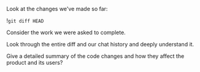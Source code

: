 Look at the changes we've made so far:

!`git diff HEAD`

Consider the work we were asked to complete.

Look through the entire diff and our chat history and deeply understand it.

Give a detailed summary of the code changes and how they affect the product and its users?

